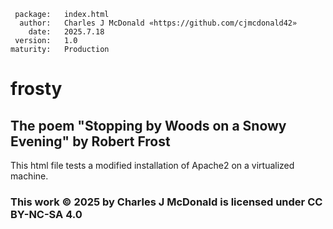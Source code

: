      package:   index.html
      author:   Charles J McDonald «https://github.com/cjmcdonald42»
        date:   2025.7.18
     version:   1.0
    maturity:   Production

# frosty
## The poem "Stopping by Woods on a Snowy Evening" by Robert Frost
This html file tests a modified installation of Apache2 on a virtualized machine.

### This work © 2025 by Charles J McDonald is licensed under CC BY-NC-SA 4.0
